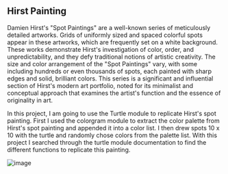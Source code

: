 <h2>Hirst Painting</h2>

Damien Hirst's "Spot Paintings" are a well-known series of meticulously detailed artworks. Grids of uniformly sized and spaced colorful spots appear in these artworks, which are frequently set on a white background. These works demonstrate Hirst's investigation of color, order, and unpredictability, and they defy traditional notions of artistic creativity. The size and color arrangement of the "Spot Paintings" vary, with some including hundreds or even thousands of spots, each painted with sharp edges and solid, brilliant colors. This series is a significant and influential section of Hirst's modern art portfolio, noted for its minimalist and conceptual approach that examines the artist's function and the essence of originality in art.

In this project, I am going to use the Turtle module to replicate Hirst's spot painting. First I used the colorgram module to extract the color palette from Hirst's spot painting and appended it into a color list. I then drew spots 10 x 10 with the turtle and randomly chose colors from the palette list. With this project I searched through the turtle module documentation to find the different functions to replicate this painting. 

<img src="https://i.imgur.com/nIGCWFD.png" alt="image"/>

